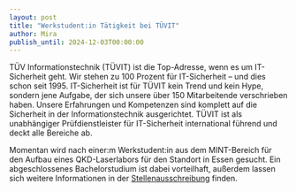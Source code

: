 ```yaml
---
layout: post
title: "Werkstudent:in Tätigkeit bei TÜVIT"
author: Mira
publish_until: 2024-12-03T00:00:00
---
```


TÜV Informationstechnik (TÜVIT) ist die Top-Adresse, wenn es um IT-Sicherheit geht. 
Wir stehen zu 100 Prozent für IT-Sicherheit – und dies schon seit 1995. 
IT-Sicherheit ist für TÜVIT kein Trend und kein Hype, sondern jene Aufgabe, der sich unsere über 150 Mitarbeitende verschrieben haben. 
Unsere Erfahrungen und Kompetenzen sind komplett auf die Sicherheit in der Informationstechnik ausgerichtet. 
TÜVIT ist als unabhängiger Prüfdienstleister für IT-Sicherheit international führend und deckt alle Bereiche ab.

Momentan wird nach einer:m Werkstudent:in aus dem MINT-Bereich für den Aufbau eines QKD-Laserlabors für den Standort in Essen gesucht. 
Ein abgeschlossenes Bachelorstudium ist dabei vorteilhaft, außerdem lassen sich weitere Informationen in der [Stellenausschreibung]([https://research-instruments.de/en/career/jobs/021-2024](https://www.tuvit.de/de/karriere/stellenangebote/detail-page/job-detail/werkstudentin-aus-dem-mint-bereich-fr-den-aufbau-eines-qkd-laserlabors-4741/)) finden.
